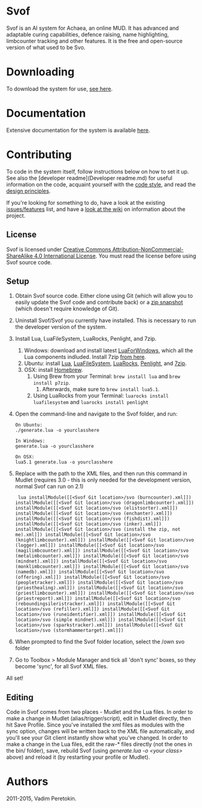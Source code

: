 # Svof
Svof is an AI system for Achaea, an online MUD. It has advanced and adaptable curing capabilities, defence raising, name highlighting, limbcounter tracking and other features. It is the free and open-source version of what used to be Svo.

# Downloading
To download the system for use, [see here](https://github.com/svof/svof/releases).

# Documentation
Extensive documentation for the system is available [here](https://svof.github.io/svof/).

# Contributing
To code in the system itself, follow instructions below on how to set it up. See also the [developer readme](Developer readme.md) for useful information on the code, acquaint yourself with the [code style](https://github.com/svof/svof/wiki/Code-style), and read the [design principles](https://github.com/svof/svof/wiki/Svof-design-principles).

If you're looking for something to do, have a look at the existing [issues/features](https://github.com/svof/svof/issues) list, and have a [look at the wiki](https://github.com/svof/svof/wiki) on information about the project.

## License
Svof is licensed under [Creative Commons Attribution-NonCommercial-ShareAlike 4.0 International License](http://creativecommons.org/licenses/by-nc-sa/4.0/). You must read the license before using Svof source code.

## Setup

1. Obtain Svof source code. Either clone using Git (which will allow you to easily update the Svof code and contribute back) or a [zip snapshot](https://github.com/svof/svof/archive/master.zip) (which doesn't require knowledge of Git).
1. Uninstall Svof/Svof you currently have installed. This is necessary to run the developer version of the system.
1. Install Lua, LuaFileSystem, LuaRocks, Penlight, and 7zip.
    1. Windows: download and install latest [LuaForWindows](https://github.com/rjpcomputing/luaforwindows/releases), which all the Lua components indluded. Install 7zip [from here](http://www.7-zip.org/download.html).
    1. Ubuntu: install [Lua](https://apps.ubuntu.com/cat/applications/lua5.1/), [LuaFileSystem](https://apps.ubuntu.com/cat/applications/lua-filesystem/), [LuaRocks](https://apps.ubuntu.com/cat/applications/luarocks/), [Penlight](https://apps.ubuntu.com/cat/applications/lua-penlight/), and [7zip](https://apps.ubuntu.com/cat/applications/p7zip-full/).
    1. OSX: install [Homebrew](http://brew.sh).
        1. Using Brew from your Terminal: `brew install lua` and `brew install p7zip`.
            1. Afterwards, make sure to `brew install lua5.1`.
        1. Using LuaRocks from your Terminal: `luarocks install luafilesystem` and `luarocks install penlight`
1. Open the command-line and navigate to the Svof folder, and run:

       On Ubuntu:
       ./generate.lua -o yourclasshere

       In Windows:
       generate.lua -o yourclasshere
       
       On OSX:
       lua5.1 generate.lua -o yourclasshere


1. Replace <Svof Git location> with the path to the XML files, and then run this command in Mudlet (requires 3.0 - this is only needed for the development version, normal Svof can run on 2.1)

        lua installModule([[<Svof Git location>/svo (burncounter).xml]]) installModule([[<Svof Git location>/svo (dragonlimbcounter).xml]]) installModule([[<Svof Git location>/svo (elistsorter).xml]]) installModule([[<Svof Git location>/svo (enchanter).xml]]) installModule([[<Svof Git location>/svo (fishdist).xml]]) installModule([[<Svof Git location>/svo (inker).xml]]) installModule([[<Svof Git location>/svo (install the zip, not me).xml]]) installModule([[<Svof Git location>/svo (knightlimbcounter).xml]]) installModule([[<Svof Git location>/svo (logger).xml]]) installModule([[<Svof Git location>/svo (magilimbcounter).xml]]) installModule([[<Svof Git location>/svo (metalimbcounter).xml]]) installModule([[<Svof Git location>/svo (mindnet).xml]]) installModule([[<Svof Git location>/svo (monklimbcounter).xml]]) installModule([[<Svof Git location>/svo (namedb).xml]]) installModule([[<Svof Git location>/svo (offering).xml]]) installModule([[<Svof Git location>/svo (peopletracker).xml]]) installModule([[<Svof Git location>/svo (priesthealing).xml]]) installModule([[<Svof Git location>/svo (priestlimbcounter).xml]]) installModule([[<Svof Git location>/svo (priestreport).xml]]) installModule([[<Svof Git location>/svo (reboundingsileristracker).xml]]) installModule([[<Svof Git location>/svo (refiller).xml]]) installModule([[<Svof Git location>/svo (runeidentifier).xml]]) installModule([[<Svof Git location>/svo (simple mindnet).xml]]) installModule([[<Svof Git location>/svo (sparkstracker).xml]]) installModule([[<Svof Git location>/svo (stormhammertarget).xml]])
1. When prompted to find the Svof folder location, select the <Svof Git location>/own svo folder
1. Go to Toolbox > Module Manager and tick all 'don't sync' boxes, so they become 'sync', for all Svof XML files.

All set!

## Editing

Code in Svof comes from two places - Mudlet and the Lua files. In order to make a change in Mudlet (alias/trigger/script), edit in Mudlet directly, then hit Save Profile. Since you've installed the xml files as modules with the sync option, changes will be written back to the XML file automatically, and you'll see your Git client instantly show what you've changed. In order to make a change in the Lua files, edit the raw-* files directly (not the ones in the bin/ folder), save, rebuild Svof (using *generate.lua -o \<your class>* above) and reload it (by restarting your profile or Mudlet).


# Authors
2011-2015, Vadim Peretokin.
